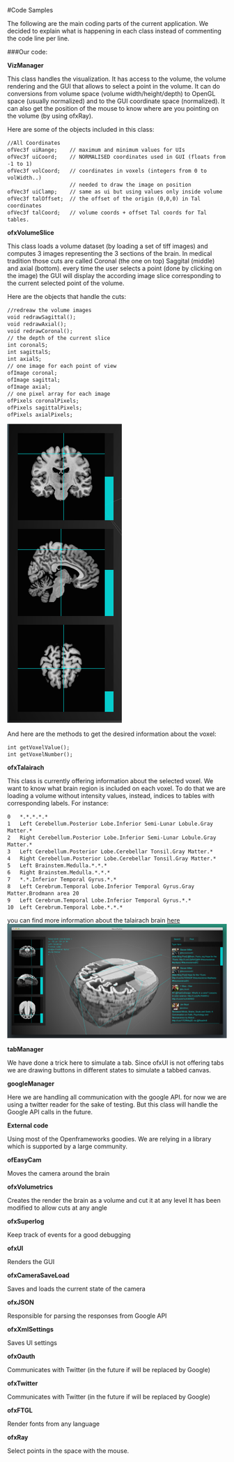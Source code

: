 #Code Samples

The following are the main coding parts of the current application.
We decided to explain what is happening in each class instead of commenting the code line per line.

###Our code:

**VizManager**

This class handles the visualization. It has access to the volume, the volume rendering and the GUI that allows to select a point in the volume. It can do conversions from volume space (volume width/height/depth) to OpenGL space (usually normalized) and to the GUI coordinate space (normalized). 
It can also get the position of the mouse to know where are you pointing on the volume (by using ofxRay).

Here are some of the objects included in this class:
	
	//All Coordinates
	ofVec3f	uiRange;	// maximum and minimum values for UIs
	ofVec3f uiCoord;	// NORMALISED coordinates used in GUI (floats from -1 to 1)
	ofVec3f volCoord;	// coordinates in voxels (integers from 0 to volWidth..)
						// needed to draw the image on position
	ofVec3f uiClamp;	// same as ui but using values only inside volume
	ofVec3f talOffset;	// the offset of the origin (0,0,0) in Tal coordinates
	ofVec3f talCoord;	// volume coords + offset Tal coords for Tal tables.


**ofxVolumeSlice**

This class loads a volume dataset (by loading a set of tiff images) and computes 3 images representing the 3 sections of the brain. In medical tradition those cuts are called Coronal (the one on top) Saggital (middle) and axial (bottom). every time the user selects a point (done by clicking on the image) the GUI will display the according image slice corresponding to the current selected point of the volume.

Here are the objects that handle the cuts:

	//redreaw the volume images
	void redrawSagittal();
	void redrawAxial();
	void redrawCoronal();
	// the depth of the current slice
	int coronalS;
	int sagittalS;
	int axialS;
	// one image for each point of view
	ofImage coronal;
	ofImage sagittal;
	ofImage axial;
	// one pixel array for each image
	ofPixels coronalPixels;
	ofPixels sagittalPixels;
	ofPixels axialPixels;
![VolumeSlice_GUI](../project_images/VolumeSlice_GUI.png?raw=true "VolumeSlice_GUI")

And here are the methods to get the desired information about the voxel:

	int getVoxelValue();
	int getVoxelNumber();

**ofxTalairach**

This class is currently offering information about the selected voxel. We want to know what brain region is included on each voxel. To do that we are loading a volume without intensity values, instead, indices to tables with corresponding labels. For instance:

	0	*.*.*.*.*
	1	Left Cerebellum.Posterior Lobe.Inferior Semi-Lunar Lobule.Gray Matter.*
	2	Right Cerebellum.Posterior Lobe.Inferior Semi-Lunar Lobule.Gray Matter.*
	3	Left Cerebellum.Posterior Lobe.Cerebellar Tonsil.Gray Matter.*
	4	Right Cerebellum.Posterior Lobe.Cerebellar Tonsil.Gray Matter.*
	5	Left Brainstem.Medulla.*.*.*
	6	Right Brainstem.Medulla.*.*.*
	7	*.*.Inferior Temporal Gyrus.*.*
	8	Left Cerebrum.Temporal Lobe.Inferior Temporal Gyrus.Gray Matter.Brodmann area 20
	9	Left Cerebrum.Temporal Lobe.Inferior Temporal Gyrus.*.*
	10	Left Cerebrum.Temporal Lobe.*.*.*



you can find more information about the talairach brain [here](http://www.talairach.org)
![talairach_brain](../project_images/talairach_brain.png?raw=true "talairach_brain")

**tabManager**

We have done a trick here to simulate a tab. Since ofxUI is not offering tabs we are drawing buttons in different states to simulate a tabbed canvas.

**googleManager**

Here we are handling all communication with the google API. for now we are using a twitter reader for the sake of testing. But this class will handle the Google API calls in the future.

**External code**

Using most of the Openframeworks goodies.
We are relying in a library which is supported by a large community.

**ofEasyCam**

Moves the camera around the brain

**ofxVolumetrics**

Creates the render the brain as a volume and cut it at any level
It has been modified to allow cuts at any angle

**ofxSuperlog**

Keep track of events for a good debugging

**ofxUI**

Renders the GUI

**ofxCameraSaveLoad**

Saves and loads the current state of the camera

**ofxJSON**

Responsible for parsing the responses from Google API

**ofxXmlSettings**

Saves UI settings

**ofxOauth**

Communicates with Twitter (in the future if will be replaced by Google)

**ofxTwitter**

Communicates with Twitter (in the future if will be replaced by Google)

**ofxFTGL**

Render fonts from any language

**ofxRay**

Select points in the space with the mouse.
























